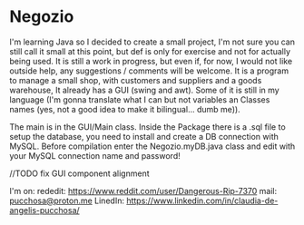 # Negozio
I'm learning Java so I decided to create a small project, I'm not sure you can still call it small at this point, but def is only for exercise and not for actually being used.
It is still a work in progress, but even if, for now, I would not like outside help, any suggestions / comments will be welcome.
It is a program to manage a small shop, with customers and suppliers and a goods warehouse, It already has a GUI (swing and awt).
Some of it is still in my language (I'm gonna translate what I can but not variables an Classes names (yes, not a good idea to make it bilingual... dumb me)).

The main is in the GUI/Main class.
Inside the Package there is a .sql file to setup the database, you need to install and create a DB connection with MySQL.
Before compilation enter the Negozio.myDB.java class and edit with your MySQL connection name and password!

//TODO fix GUI component alignment

I'm on:
rededit: https://www.reddit.com/user/Dangerous-Rip-7370
mail: pucchosa@proton.me
LinedIn: https://www.linkedin.com/in/claudia-de-angelis-pucchosa/
